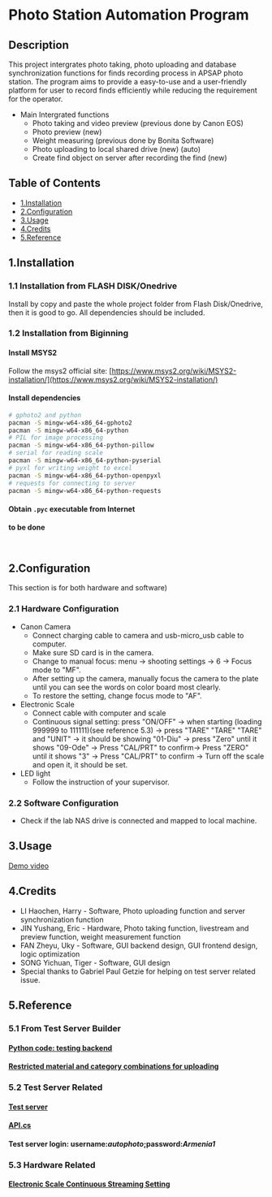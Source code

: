 # Photo Station Automation Program 
## Description
This project intergrates photo taking, photo uploading and database synchronization functions for finds recording process in APSAP photo station. The program aims to provide a easy-to-use and a user-friendly platform for user to record finds efficiently while reducing the requirement for the operator.
&nbsp;
* Main Intergrated functions
  * Photo taking and video preview (previous done by Canon EOS)
  * Photo preview (new)
  * Weight measuring (previous done by Bonita Software)
  * Photo uploading to local shared drive (new) (auto)
  * Create find object on server after recording the find (new)
&nbsp;
## Table of Contents
* [1.Installation](##1Installation)
* [2.Configuration](##2Configuration)
* [3.Usage](##3Usage)
* [4.Credits](##4Credits)
* [5.Reference](##5Reference)
&nbsp;
## 1.Installation 
### 1.1 Installation from FLASH DISK/Onedrive
Install by copy and paste the whole project folder from Flash Disk/Onedrive, then it is good to go. All dependencies should be included.
### 1.2 Installation from Biginning
#### Install MSYS2
Follow the msys2 official site:
[https://www.msys2.org/wiki/MSYS2-installation/](https://www.msys2.org/wiki/MSYS2-installation/)

#### Install dependencies
```bash
# gphoto2 and python
pacman -S mingw-w64-x86_64-gphoto2
pacman -S mingw-w64-x86_64-python
# PIL for image processing
pacman -S mingw-w64-x86_64-python-pillow
# serial for reading scale
pacman -S mingw-w64-x86_64-python-pyserial
# pyxl for writing weight to excel
pacman -S mingw-w64-x86_64-python-openpyxl
# requests for connecting to server
pacman -S mingw-w64-x86_64-python-requests
```

#### Obtain `.pyc` executable from Internet
__to be done__

&nbsp;
## 2.Configuration 
This section is for both hardware and software)
### 2.1 Hardware Configuration
* Canon Camera
  * Connect charging cable to camera and usb-micro_usb cable to computer.
  * Make sure SD card is in the camera.
  * Change to manual focus: menu -> shooting settings -> 6 -> Focus mode to "MF".
  * After setting up the camera, manually focus the camera to the plate until you can see the words on color board most clearly.
  * To restore the setting, change focus mode to "AF".
* Electronic Scale
  * Connect cable with computer and scale
  * Continuous signal setting: press "ON/OFF" -> when starting (loading 999999 to 111111)(see reference 5.3) -> press "TARE" "TARE" "TARE" and "UNIT" -> it should be showing "01-Diu" -> press "Zero" until it shows "09-Ode" -> Press "CAL/PRT" to confirm-> Press "ZERO" until it shows "3" -> Press "CAL/PRT" to confirm -> Turn off the scale and open it, it should be set.
* LED light
  * Follow the instruction of your supervisor.
### 2.2 Software Configuration
* Check if the lab NAS drive is connected and mapped to local machine.
&nbsp;
## 3.Usage
[Demo video]()
&nbsp;
## 4.Credits
* LI Haochen, Harry - Software, Photo uploading function and server synchronization function
* JIN Yushang, Eric - Hardware, Photo taking function, livestream and preview function, weight measurement function
* FAN Zheyu, Uky - Software, GUI backend design, GUI frontend design, logic optimization
* SONG Yichuan, Tiger - Software, GUI design
* Special thanks to Gabriel Paul Getzie for helping on test server related issue.
&nbsp;
## 5.Reference
### 5.1 From Test Server Builder
#### [Python code: testing backend](https://github.com/ggetzie/aslcv2_be/blob/master/main/test_local.py)
#### [Restricted material and category combinations for uploading](https://j20200007.kotsf.com/asl/api/find/mc/)
### 5.2 Test Server Related
#### [Test server](https://j20200007.kotsf.com/asl/)
#### [API.cs](https://github.com/ggetzie/ObjectPhotoUploader/blob/master/ObjectPhotoUploader/API.cs)
#### Test server login: username:*autophoto*;password:*Armenia1*
### 5.3 Hardware Related
#### [Electronic Scale Continuous Streaming Setting](https://forum.arduino.cc/t/interfacing-with-scales-rs232-gm-series-scales-bonita-labs-gmb-flb-forelibra-solved/906449/8)
